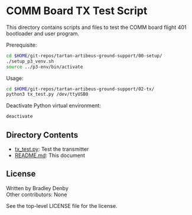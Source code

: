 # COMM Board TX Test Script

This directory contains scripts and files to test the COMM board flight 401
bootloader and user program.

Prerequisite:

```bash
cd $HOME/git-repos/tartan-artibeus-ground-support/00-setup/
./setup_p3_venv.sh
source ../p3-env/bin/activate
```

Usage:

```bash
cd $HOME/git-repos/tartan-artibeus-ground-support/02-tx/
python3 tx_test.py /dev/ttyUSB0
```

Deactivate Python virtual environment:

```bash
deactivate
```

## Directory Contents

* [tx_test.py](tx_test.py): Test the transmitter
* [README.md](README.md): This document

## License

Written by Bradley Denby  
Other contributors: None

See the top-level LICENSE file for the license.
